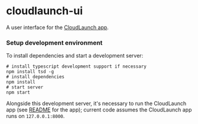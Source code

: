 # cloudlaunch-ui
A user interface for the [CloudLaunch app](https://github.com/galaxyproject/cloudlaunch/tree/dev).

### Setup development environment

To install dependencies and start a development server:

    # install typescript development support if necessary
    npm install tsd -g
    # install dependencies
    npm install
    # start server
    npm start

Alongside this development server, it's necessary to run the CloudLaunch app
(see [README](https://github.com/galaxyproject/cloudlaunch/blob/dev/README.rst)
for the app); current code assumes the CloudLaunch app runs on `127.0.0.1:8000`.
